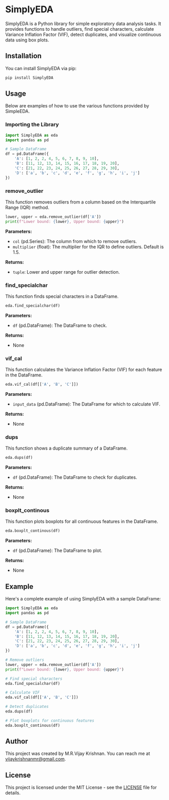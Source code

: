 
# SimplyEDA

SimplyEDA is a Python library for simple exploratory data analysis tasks. It provides functions to handle outliers, find special characters, calculate Variance Inflation Factor (VIF), detect duplicates, and visualize continuous data using box plots.

## Installation

You can install SimplyEDA via pip:

```bash
pip install SimplyEDA
```

## Usage

Below are examples of how to use the various functions provided by SimpleEDA.

### Importing the Library

```python
import SimplyEDA as eda
import pandas as pd

# Sample DataFrame
df = pd.DataFrame({
    'A': [1, 2, 2, 4, 5, 6, 7, 8, 9, 10],
    'B': [11, 12, 13, 14, 15, 16, 17, 18, 19, 20],
    'C': [21, 22, 23, 24, 25, 26, 27, 28, 29, 30],
    'D': ['a', 'b', 'c', 'd', 'e', 'f', 'g', 'h', 'i', 'j']
})
```

### remove_outlier

This function removes outliers from a column based on the Interquartile Range (IQR) method.

```python
lower, upper = eda.remove_outlier(df['A'])
print(f"Lower bound: {lower}, Upper bound: {upper}")
```

**Parameters:**
- `col` (pd.Series): The column from which to remove outliers.
- `multiplier` (float): The multiplier for the IQR to define outliers. Default is 1.5.

**Returns:**
- `tuple`: Lower and upper range for outlier detection.

### find_specialchar

This function finds special characters in a DataFrame.

```python
eda.find_specialchar(df)
```

**Parameters:**
- `df` (pd.DataFrame): The DataFrame to check.

**Returns:**
- None

### vif_cal

This function calculates the Variance Inflation Factor (VIF) for each feature in the DataFrame.

```python
eda.vif_cal(df[['A', 'B', 'C']])
```

**Parameters:**
- `input_data` (pd.DataFrame): The DataFrame for which to calculate VIF.

**Returns:**
- None

### dups

This function shows a duplicate summary of a DataFrame.

```python
eda.dups(df)
```

**Parameters:**
- `df` (pd.DataFrame): The DataFrame to check for duplicates.

**Returns:**
- None

### boxplt_continous

This function plots boxplots for all continuous features in the DataFrame.

```python
eda.boxplt_continous(df)
```

**Parameters:**
- `df` (pd.DataFrame): The DataFrame to plot.

**Returns:**
- None

## Example

Here's a complete example of using SimplyEDA with a sample DataFrame:

```python
import SimplyEDA as eda
import pandas as pd

# Sample DataFrame
df = pd.DataFrame({
    'A': [1, 2, 2, 4, 5, 6, 7, 8, 9, 10],
    'B': [11, 12, 13, 14, 15, 16, 17, 18, 19, 20],
    'C': [21, 22, 23, 24, 25, 26, 27, 28, 29, 30],
    'D': ['a', 'b', 'c', 'd', 'e', 'f', 'g', 'h', 'i', 'j']
})

# Remove outliers
lower, upper = eda.remove_outlier(df['A'])
print(f"Lower bound: {lower}, Upper bound: {upper}")

# Find special characters
eda.find_specialchar(df)

# Calculate VIF
eda.vif_cal(df[['A', 'B', 'C']])

# Detect duplicates
eda.dups(df)

# Plot boxplots for continuous features
eda.boxplt_continous(df)
```

## Author

This project was created by M.R.Vijay Krishnan. You can reach me at [vijaykrishnanmr@gmail.com](mailto:vijaykrishnanmr@gmail.com).

## License

This project is licensed under the MIT License - see the [LICENSE](LICENSE) file for details.
